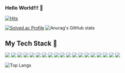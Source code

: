 ### Hello World!!! 👋


[![Hits](https://hits.seeyoufarm.com/api/count/incr/badge.svg?url=https%3A%2F%2Fgithub.com%2Fheesootory%2Fhit-counter&count_bg=%233DC8AF&title_bg=%23555555&icon=tencentqq.svg&icon_color=%23E7E7E7&title=visitors&edge_flat=false)](https://hits.seeyoufarm.com)

<p>

[![Solved.ac Profile](http://mazassumnida.wtf/api/v2/generate_badge?boj=93hschoi)](https://solved.ac/백준아이디/)
![Anurag's GitHub stats](https://github-readme-stats.vercel.app/api?username=heesootory&show_icons=true&theme=cobalt)

</p>

<h2>  My Tech Stack 🦅 </h2>

<p>

<img src="https://img.shields.io/badge/C Sharp-a6c1ee?style=for-the-badge&logo=C Sharp&logoColor=white">
<img src="https://img.shields.io/badge/C-a6c1ee?style=for-the-badge&logo=C&logoColor=white">
<img src="https://img.shields.io/badge/Unity-a6c1ee?style=for-the-badge&logo=Unity&logoColor=white">
<img src="https://img.shields.io/badge/github-a6c1ee?style=for-the-badge&logo=github&logoColor=white">
<img src="https://img.shields.io/badge/linux-FCC624?style=for-the-badge&logo=linux&logoColor=black">
<img src="https://img.shields.io/badge/c++-00599C?style=for-the-badge&logo=c%2B%2B&logoColor=white">
<img src="https://img.shields.io/badge/java-007396?style=for-the-badge&logo=java&logoColor=white">
<img src="https://img.shields.io/badge/python-3776AB?style=for-the-badge&logo=python&logoColor=white">
<img src="https://img.shields.io/badge/css-1572B6?style=for-the-badge&logo=css3&logoColor=white">
<img src="https://img.shields.io/badge/html5-E34F26?style=for-the-badge&logo=html5&logoColor=white">
<img src="https://img.shields.io/badge/express-000000?style=for-the-badge&logo=express&logoColor=white"> 
<img src="https://img.shields.io/badge/django-092E20?style=for-the-badge&logo=django&logoColor=white">
<img src="https://img.shields.io/badge/node.js-339933?style=for-the-badge&logo=Node.js&logoColor=white">
<img src="https://img.shields.io/badge/spring-6DB33F?style=for-the-badge&logo=spring&logoColor=white">
<img src="https://img.shields.io/badge/javascript-F7DF1E?style=for-the-badge&logo=javascript&logoColor=black">
<img src="https://img.shields.io/badge/mysql-4479A1?style=for-the-badge&logo=mysql&logoColor=white">
<img src="https://img.shields.io/badge/mongoDB-47A248?style=for-the-badge&logo=MongoDB&logoColor=white">
<img src="https://img.shields.io/badge/pug-A86454?style=for-the-badge&logo=pug&logoColor=white">
<img src="https://img.shields.io/badge/git-F05032?style=for-the-badge&logo=git&logoColor=white">
</p>

![Top Langs](https://github-readme-stats.vercel.app/api/top-langs/?username=heesootory&layout=compact&theme=gruvbox)



